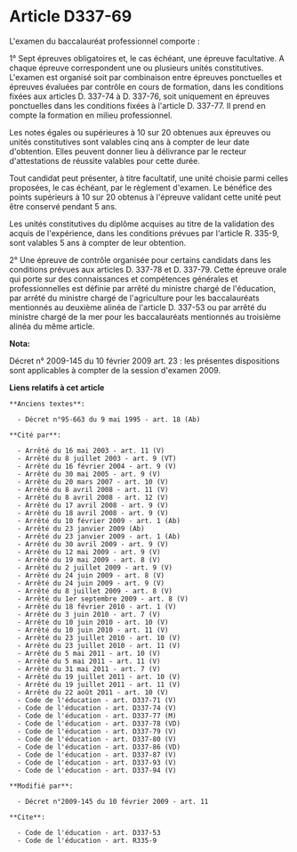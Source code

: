 # Article D337-69

L'examen du baccalauréat professionnel comporte : 

1° Sept épreuves obligatoires et, le cas échéant, une épreuve facultative. A chaque épreuve correspondent une ou plusieurs
unités constitutives. L'examen est organisé soit par combinaison entre épreuves ponctuelles et épreuves évaluées par contrôle
en cours de formation, dans les conditions fixées aux articles D. 337-74 à D. 337-76, soit uniquement en épreuves ponctuelles
dans les conditions fixées à l'article D. 337-77. Il prend en compte la formation en milieu professionnel. 

Les notes égales ou supérieures à 10 sur 20 obtenues aux épreuves ou unités constitutives sont valables cinq ans à compter de
leur date d'obtention. Elles peuvent donner lieu à délivrance par le recteur d'attestations de réussite valables pour cette
durée. 

Tout candidat peut présenter, à titre facultatif, une unité choisie parmi celles proposées, le cas échéant, par le règlement
d'examen. Le bénéfice des points supérieurs à 10 sur 20 obtenus à l'épreuve validant cette unité peut être conservé pendant 5
ans. 

Les unités constitutives du diplôme acquises au titre de la validation des acquis de l'expérience, dans les conditions
prévues par l'article R. 335-9, sont valables 5 ans à compter de leur obtention. 

2° Une épreuve de contrôle organisée pour certains candidats dans les conditions prévues aux articles D. 337-78 et D. 337-79.
Cette épreuve orale qui porte sur des connaissances et compétences générales et professionnelles est définie par arrêté du
ministre chargé de l'éducation, par arrêté du ministre chargé de l'agriculture pour les baccalauréats mentionnés au deuxième
alinéa de l'article D. 337-53 ou par arrêté du ministre chargé de la mer pour les baccalauréats mentionnés au troisième
alinéa du même article.

**Nota:**

Décret n° 2009-145 du 10 février 2009 art. 23 : les présentes dispositions sont applicables à compter de la session d'examen
2009.

**Liens relatifs à cet article**

	**Anciens textes**:

	  - Décret n°95-663 du 9 mai 1995 - art. 18 (Ab)

	**Cité par**:

	  - Arrêté du 16 mai 2003 - art. 11 (V)
	  - Arrêté du 8 juillet 2003 - art. 9 (VT)
	  - Arrêté du 16 février 2004 - art. 9 (V)
	  - Arrêté du 30 mai 2005 - art. 9 (V)
	  - Arrêté du 20 mars 2007 - art. 10 (V)
	  - Arrêté du 8 avril 2008 - art. 11 (V)
	  - Arrêté du 8 avril 2008 - art. 12 (V)
	  - Arrêté du 17 avril 2008 - art. 9 (V)
	  - Arrêté du 18 avril 2008 - art. 9 (V)
	  - Arrêté du 10 février 2009 - art. 1 (Ab)
	  - Arrêté du 23 janvier 2009 (Ab)
	  - Arrêté du 23 janvier 2009 - art. 1 (Ab)
	  - Arrêté du 30 avril 2009 - art. 9 (V)
	  - Arrêté du 12 mai 2009 - art. 9 (V)
	  - Arrêté du 19 mai 2009 - art. 8 (V)
	  - Arrêté du 2 juillet 2009 - art. 9 (V)
	  - Arrêté du 24 juin 2009 - art. 8 (V)
	  - Arrêté du 24 juin 2009 - art. 9 (V)
	  - Arrêté du 8 juillet 2009 - art. 8 (V)
	  - Arrêté du 1er septembre 2009 - art. 8 (V)
	  - Arrêté du 18 février 2010 - art. 1 (V)
	  - Arrêté du 3 juin 2010 - art. 7 (V)
	  - Arrêté du 10 juin 2010 - art. 10 (V)
	  - Arrêté du 10 juin 2010 - art. 11 (V)
	  - Arrêté du 23 juillet 2010 - art. 10 (V)
	  - Arrêté du 23 juillet 2010 - art. 11 (V)
	  - Arrêté du 5 mai 2011 - art. 10 (V)
	  - Arrêté du 5 mai 2011 - art. 11 (V)
	  - Arrêté du 31 mai 2011 - art. 7 (V)
	  - Arrêté du 19 juillet 2011 - art. 10 (V)
	  - Arrêté du 19 juillet 2011 - art. 11 (V)
	  - Arrêté du 22 août 2011 - art. 10 (V)
	  - Code de l'éducation - art. D337-71 (V)
	  - Code de l'éducation - art. D337-74 (V)
	  - Code de l'éducation - art. D337-77 (M)
	  - Code de l'éducation - art. D337-78 (VD)
	  - Code de l'éducation - art. D337-79 (V)
	  - Code de l'éducation - art. D337-80 (V)
	  - Code de l'éducation - art. D337-86 (VD)
	  - Code de l'éducation - art. D337-87 (V)
	  - Code de l'éducation - art. D337-93 (V)
	  - Code de l'éducation - art. D337-94 (V)

	**Modifié par**:

	  - Décret n°2009-145 du 10 février 2009 - art. 11

	**Cite**:

	  - Code de l'éducation - art. D337-53
	  - Code de l'éducation - art. R335-9

